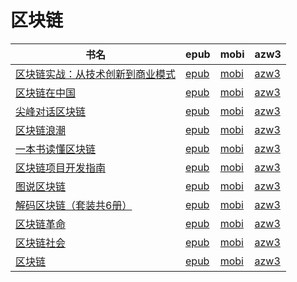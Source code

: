 # 区块链

| 书名 | epub | mobi | azw3 |
| --- | --- | --- | --- |
| [区块链实战：从技术创新到商业模式](http://ct.dalanmei.com/f/31084289-570144202-d453d3) | [epub](http://ct.dalanmei.com/f/31084289-570144202-d453d3) | [mobi](http://ct.dalanmei.com/f/31084289-570356946-6cc59a) | [azw3](http://ct.dalanmei.com/f/31084289-571403658-91b1cd) |
| [区块链在中国](http://ct.dalanmei.com/f/31084289-571718906-0d5632) | [epub](http://ct.dalanmei.com/f/31084289-571718906-0d5632) | [mobi](http://ct.dalanmei.com/f/31084289-572113511-91d53b) | [azw3](http://ct.dalanmei.com/f/31084289-572120541-05df9c) |
| [尖峰对话区块链](http://ct.dalanmei.com/f/31084289-571718411-556d7d) | [epub](http://ct.dalanmei.com/f/31084289-571718411-556d7d) | [mobi](http://ct.dalanmei.com/f/31084289-572113588-400279) | [azw3](http://ct.dalanmei.com/f/31084289-572120635-2085bb) |
| [区块链浪潮](http://ct.dalanmei.com/f/31084289-571715369-733dc5) | [epub](http://ct.dalanmei.com/f/31084289-571715369-733dc5) | [mobi](http://ct.dalanmei.com/f/31084289-572113894-913d34) | [azw3](http://ct.dalanmei.com/f/31084289-572122019-9678f8) |
| [一本书读懂区块链](http://ct.dalanmei.com/f/31084289-571712494-d61982) | [epub](http://ct.dalanmei.com/f/31084289-571712494-d61982) | [mobi](http://ct.dalanmei.com/f/31084289-572114604-89ae07) | [azw3](http://ct.dalanmei.com/f/31084289-572132166-49dea8) |
| [区块链项目开发指南](http://ct.dalanmei.com/f/31084289-571584482-e286aa) | [epub](http://ct.dalanmei.com/f/31084289-571584482-e286aa) | [mobi](http://ct.dalanmei.com/f/31084289-571735473-5e0aec) | [azw3](http://ct.dalanmei.com/f/31084289-571853309-843ede) |
| [图说区块链](http://ct.dalanmei.com/f/31084289-571581626-6c1d99) | [epub](http://ct.dalanmei.com/f/31084289-571581626-6c1d99) | [mobi](http://ct.dalanmei.com/f/31084289-571736939-ad7d16) | [azw3](http://ct.dalanmei.com/f/31084289-571861571-f070a3) |
| [解码区块链（套装共6册）](http://ct.dalanmei.com/f/31084289-571497443-ce22bd) | [epub](http://ct.dalanmei.com/f/31084289-571497443-ce22bd) | [mobi](http://ct.dalanmei.com/f/31084289-571774705-23be21) | [azw3](http://ct.dalanmei.com/f/31084289-571871517-3afd41) |
| [区块链革命](http://ct.dalanmei.com/f/31084289-571526139-83444c) | [epub](http://ct.dalanmei.com/f/31084289-571526139-83444c) | [mobi](http://ct.dalanmei.com/f/31084289-571781014-16e99b) | [azw3](http://ct.dalanmei.com/f/31084289-571880814-220e9a) |
| [区块链社会](http://ct.dalanmei.com/f/31084289-571423066-e8f44a) | [epub](http://ct.dalanmei.com/f/31084289-571423066-e8f44a) | [mobi](http://ct.dalanmei.com/f/31084289-571781926-f50315) | [azw3](http://ct.dalanmei.com/f/31084289-571883074-d5f1a4) |
| [区块链](None) | [epub](None) | [mobi](None) | [azw3](None) |
